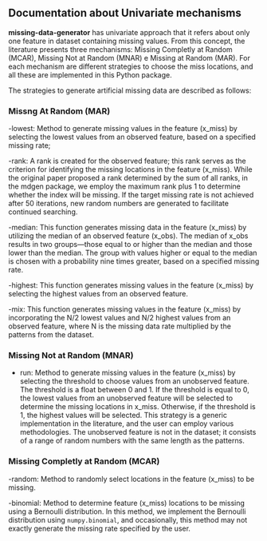 ## Documentation about Univariate mechanisms

**missing-data-generator** has univariate approach that it refers about only one feature in dataset containing missing values. From this concept, the literature presents three mechanisms: Missing Completly at Random (MCAR), Missing Not at Random (MNAR) e Missing at Random (MAR). For each mechanism are different strategies to choose the miss locations, and all these are implemented in this Python package.

The strategies to generate artificial missing data are described as follows:

### Missng At Random (MAR)

-lowest: Method to generate missing values in the feature (x_miss) by selecting the lowest values from an observed feature, based on a specified missing rate;

-rank: A rank is created for the observed feature; this rank serves as the criterion for identifying the missing locations in the feature (x_miss). While the original paper proposed a rank determined by the sum of all ranks, in the mdgen package, we employ the maximum rank plus 1 to determine whether the index will be missing. If the target missing rate is not achieved after 50 iterations, new random numbers are generated to facilitate continued searching.

-median: This function generates missing data in the feature (x_miss) by utilizing the median of an observed feature (x_obs). The median of x_obs results in two groups—those equal to or higher than the median and those lower than the median. The group with values higher or equal to the median is chosen with a probability nine times greater, based on a specified missing rate.

-highest: This function generates missing values in the feature (x_miss) by selecting the highest values from an observed feature.

-mix: This function generates missing values in the feature (x_miss) by incorporating the N/2 lowest values and N/2 highest values from an observed feature, where N is the missing data rate multiplied by the patterns from the dataset.

### Missing Not at Random (MNAR) 
- run: Method to generate missing values in the feature (x_miss) by selecting the threshold to choose values from an unobserved feature. The threshold is a float between 0 and 1. If the threshold is equal to 0, the lowest values from an unobserved feature will be selected to determine the missing locations in x_miss. Otherwise, if the threshold is 1, the highest values will be selected. This strategy is a generic implementation in the literature, and the user can employ various methodologies. The unobserved feature is not in the dataset; it consists of a range of random numbers with the same length as the patterns.

### Missing Completly at Random (MCAR)
-random: Method to randomly select locations in the feature (x_miss) to be missing.

-binomial: Method to determine feature (x_miss) locations to be missing using a Bernoulli distribution. In this method, we implement the Bernoulli distribution using `numpy.binomial`, and occasionally, this method may not exactly generate the missing rate specified by the user.
